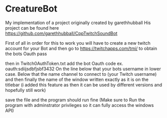 # CreatureBot
My implementation of a project originally created by garethhubball His project can be found here https://github.com/garethhubball/CppTwitchSoundBot


First of all in order for this to work you will have to create a new twitch account for your Bot
and then go to https://twitchapps.com/tmi/ to obtain the bots Oauth pass

then in Twitch0AuthToken.txt add the bot Oauth code ex. oauth:sdiijsdbfjsbf3432
On the line below that your bots username in lower case.
Below that the name channel to connect to (your Twitch username)
and then finally the name of the window written exactly as it is on the titlebar (i added this feature as then it can be used by different versions and hopefully still work)

save the file and the program should run fine
(Make sure to Run the program with adminstrator privileges so it can fully access the windows API)

